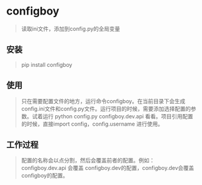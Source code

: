 # configboy
> 读取ini文件，添加到config.py的全局变量

## 安装
> pip install configboy

## 使用
> 只在需要配置文件的地方，运行命令configboy。在当前目录下会生成config.ini文件和config.py文件。运行项目的时候，需要添加选择配置的参数。试着运行 python config.py configboy.dev.api 看看。项目引用配置的时候，直接import config，config.username 进行使用。

## 工作过程
> 配置的名称会以点分割，然后会覆盖前者的配置。例如：configboy.dev.api 会覆盖 configboy.dev的配置，configboy.dev会覆盖configboy的配置。